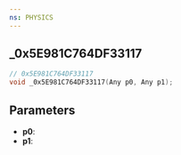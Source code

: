 ```yaml
---
ns: PHYSICS
---
```

## _0x5E981C764DF33117

```c
// 0x5E981C764DF33117
void _0x5E981C764DF33117(Any p0, Any p1);
```

## Parameters
* **p0**:
* **p1**:
